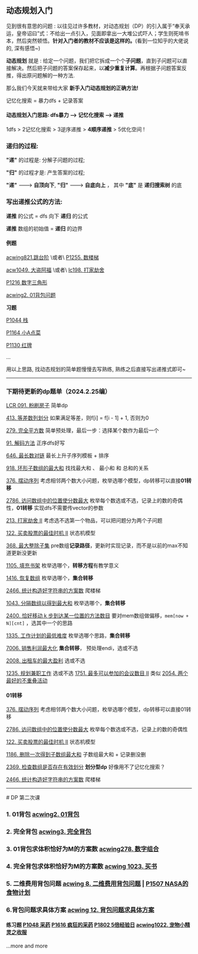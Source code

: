 ## 动态规划入门

见到很有意思的问题 : 以往见过许多教材，对动态规划（DP）的引入属于“奉天承运，皇帝诏曰”式：不给出一点引入，见面即拿出一大堆公式吓人；学生则死啃书本，然后突然顿悟。**针对入门者的教材不应该是这样的。**(看到一位知乎的大佬说的, 深有感悟~)

**动态规划** 就是 : 给定一个问题，我们把它拆成一个个**子问题**，直到子问题可以直接解决。然后把子问题的答案保存起来，以**减少重复计算**。再根据子问题答案反推，得出原问题解的一种方法.

那么我们今天就来带给大家 **新手入门动态规划的正确方法!**

记忆化搜索 = 暴力dfs + 记录答案

#### **动态规划入门思路**: dfs暴力 --> 记忆化搜索 --> 递推

1dfs > 2记忆化搜索 > 3逆序递推 > **4顺序递推** > 5优化空间 !

### 递归的过程:

**"递"** 的过程是: 分解子问题的过程;

**"归"** 的过程才是: 产生答案的过程;

**"递"** ---> **自顶向下**, **"归"** ---> **自底向上** ， 其中 **"底"** 是 **递归搜索树** 的底

### 写出递推公式的方法:

**递推** 的公式 = dfs 向下 **递归** 的公式

**递推** 数组的初始值 = **递归** 的边界

#### 例题

[acwing821.跳台阶](https://www.acwing.com/problem/content/823/) \或者\ [P1255. 数楼梯](https://www.luogu.com.cn/problem/P1255)

[acw1049. 大盗阿福](https://www.acwing.com/problem/content/1051/) \或者\ [lc198. 打家劫舍](https://leetcode.cn/problems/house-robber/)

[P1216 数字三角形](https://www.luogu.com.cn/problem/P1216)

[acwing2. 01背包问题](https://www.acwing.com/problem/content/2/)

**习题**

[P1044 栈](https://www.luogu.com.cn/problem/P1044)

[P1164 小A点菜](https://www.luogu.com.cn/problem/P1164)

[P1130 红牌](https://www.luogu.com.cn/problem/P1130)

...

用以上思路, 找动态规划的简单题慢慢去写熟练, 熟练之后直接写出递推式即可~

------

### 下期待更新的dp题单（2024.2.25编）

[LCR 091. 粉刷房子](https://leetcode.cn/problems/JEj789/) 简单dp

[413. 等差数列划分](https://leetcode.cn/problems/arithmetic-slices/) 如果满足等差，则f[i] = f[i - 1] + 1, 否则为0

[279. 完全平方数](https://leetcode.cn/problems/perfect-squares/) 简单预处理，最后一步：选择某个数作为最后一个

[91. 解码方法](https://leetcode.cn/problems/decode-ways/) 正序dfs好写

[646. 最长数对链](https://leetcode.cn/problems/maximum-length-of-pair-chain/) 最长上升子序列模板 + 排序

[918. 环形子数组的最大和](https://leetcode.cn/problems/maximum-sum-circular-subarray/) 找找最大和 、 最小和 和 总和的关系

[376. 摆动序列](https://leetcode.cn/problems/wiggle-subsequence/) 考虑相邻两个数大小问题，枚举选哪个模型，dp转移可以直接**01转移**

[2786. 访问数组中的位置使分数最大](https://leetcode.cn/problems/visit-array-positions-to-maximize-score/) 枚举每个数选或不选，记录上的数的奇偶性，**01转移** 实现dfs不需要传vector的参数

[213. 打家劫舍 II](https://leetcode.cn/problems/house-robber-ii/) 考虑选不选第一个物品，可以把问题分为两个子问题

[122. 买卖股票的最佳时机 II](https://leetcode.cn/problems/best-time-to-buy-and-sell-stock-ii/) 状态机模型

[368. 最大整除子集](https://leetcode.cn/problems/largest-divisible-subset/) pre数组**记录路径**，更新时实现记录，而不是以前的max不知道更新没更新

[1105. 填充书架](https://leetcode.cn/problems/filling-bookcase-shelves/) 枚举选哪个，**转移方程**有教学意义

[1416. 恢复数组](https://leetcode.cn/problems/restore-the-array/) 枚举选哪个，**集合转移**

[2466. 统计构造好字符串的方案数](https://leetcode.cn/problems/count-ways-to-build-good-strings/) 爬楼梯

[1043. 分隔数组以得到最大和](https://leetcode.cn/problems/partition-array-for-maximum-sum/) 枚举选哪个，**集合转移**

[2400. 恰好移动 k 步到达某一位置的方法数目](https://leetcode.cn/problems/number-of-ways-to-reach-a-position-after-exactly-k-steps/) 要对mem数组做偏移，`mem[now + N][cnt]` ，选其中一个的思路

[1335. 工作计划的最低难度](https://leetcode.cn/problems/minimum-difficulty-of-a-job-schedule/) 枚举选哪个思路，**集合转移**

[7006. 销售利润最大化](https://leetcode.cn/problems/maximize-the-profit-as-the-salesman/) **集合转移**， 预处理endi，选或不选

[2008. 出租车的最大盈利](https://leetcode.cn/problems/maximum-earnings-from-taxi/) 选或不选

[1235. 规划兼职工作](https://leetcode.cn/problems/maximum-profit-in-job-scheduling/) 选或不选 [1751. 最多可以参加的会议数目 II](https://leetcode.cn/problems/maximum-number-of-events-that-can-be-attended-ii/) 类似 [2054. 两个最好的不重叠活动](https://leetcode.cn/problems/two-best-non-overlapping-events/)

#### 01转移

[376. 摆动序列](https://leetcode.cn/problems/wiggle-subsequence/) 考虑相邻两个数大小问题，枚举选哪个模型，dp转移可以直接01转移

[2786. 访问数组中的位置使分数最大](https://leetcode.cn/problems/visit-array-positions-to-maximize-score/) 枚举每个数选或不选，记录上的数的奇偶性

[122. 买卖股票的最佳时机 II](https://leetcode.cn/problems/best-time-to-buy-and-sell-stock-ii/) 状态机模型

[1186. 删除一次得到子数组最大和](https://leetcode.cn/problems/maximum-subarray-sum-with-one-deletion/) 子数组最大和 + 记录删没删

[2369. 检查数组是否存在有效划分](https://leetcode.cn/problems/check-if-there-is-a-valid-partition-for-the-array/) **划分型dp** 好像用不了记忆化搜索？

[2466. 统计构造好字符串的方案数](https://leetcode.cn/problems/count-ways-to-build-good-strings/) 爬楼梯





---

\# DP 第二次课 

### 1. 01背包 [acwing2. 01背包](https://www.acwing.com/problem/content/2/)

 ### 2. 完全背包 [acwing3. 完全背包](https://www.acwing.com/problem/content/3/)  

### 3. 01背包求体积恰好为M的方案数 [acwing278. 数字组合](https://www.acwing.com/problem/content/280/)  

### 4. 完全背包求体积恰好为M的方案数 [acwing 1023. 买书](https://www.acwing.com/problem/content/1025/)  

### 5. 二维费用背包问题 [acwing 8. 二维费用背包问题](https://www.acwing.com/problem/content/8/) | [P1507 NASA的食物计划](https://www.luogu.com.cn/problem/P1507) 

 ### 6.背包问题求具体方案 [acwing 12. 背包问题求具体方案](https://www.acwing.com/problem/content/12/)  	 

#### 练习题 [P1048 采药](https://www.luogu.com.cn/problem/P1048)  [P1616 疯狂的采药](https://www.luogu.com.cn/problem/P1616)  [P1802 5倍经验日](https://www.luogu.com.cn/problem/P1802)  [acwing1022. 宠物小精灵之收服](https://www.acwing.com/problem/content/1024/)  

...more and more 
